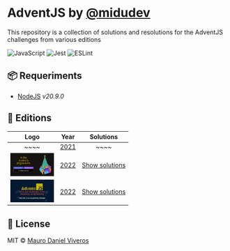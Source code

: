 # AdventJS by [@midudev][midudev]
This repository is a collection of solutions and resolutions for the AdventJS challenges from various editions

![JavaScript][javascript-badge]
![Jest][jest-badge]
![ESLint][eslint-badge]

## 📦 Requeriments
- [NodeJS][nodejs-link] _v20.9.0_


## 📅 Editions

| Logo                                             | Year                               | Solutions                          |
| :----------------------------------------------: | :--------------------------------: | :--------------------------------: |
| ~~~~                                             | [2021](https://2021.adventjs.dev/) | ~~~~                               |
| <img src="./assets/logo_2022.png" width="100" /> | [2022](https://2022.adventjs.dev/) | [Show solutions](./editions/2022/) |
| <img src="./assets/logo_2023.png" width="100" /> | [2022](https://adventjs.dev/)      | [Show solutions](./editions/2022/) |


## 📜 License
MIT © [Mauro Daniel Viveros][github-profile]

[github-profile]: https://github.com/maurodviveros
[midudev]: https://midu.dev
[nodejs-link]: https://nodejs.org
[javascript-badge]: https://img.shields.io/badge/javascript-%23323330.svg?style=for-the-badge&logo=javascript&logoColor=%23F7DF1E
[jest-badge]: https://img.shields.io/badge/-jest-%23C21325?style=for-the-badge&logo=jest&logoColor=white
[eslint-badge]: https://img.shields.io/badge/ESLint-4B3263?style=for-the-badge&logo=eslint&logoColor=white
